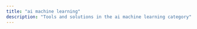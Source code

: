 ```yaml
---
title: "ai machine learning" 
description: "Tools and solutions in the ai machine learning category"
---
```


